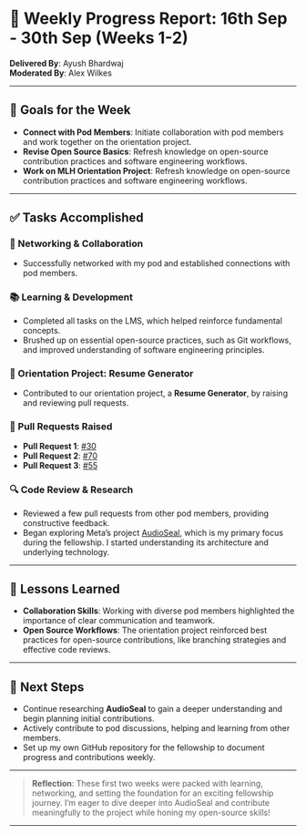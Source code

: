 # 📅 Weekly Progress Report: 16th Sep - 30th Sep (Weeks 1-2)

**Delivered By**: Ayush Bhardwaj  
**Moderated By**: Alex Wilkes  

---

## 🎯 Goals for the Week
- **Connect with Pod Members**: Initiate collaboration with pod members and work together on the orientation project.
- **Revise Open Source Basics**: Refresh knowledge on open-source contribution practices and software engineering workflows.
- **Work on MLH Orientation Project**: Refresh knowledge on open-source contribution practices and software engineering workflows.

---

## ✅ Tasks Accomplished
### 🤝 Networking & Collaboration
- Successfully networked with my pod and established connections with pod members.
  
### 📚 Learning & Development
- Completed all tasks on the LMS, which helped reinforce fundamental concepts.
- Brushed up on essential open-source practices, such as Git workflows, and improved understanding of software engineering principles.

### 💼 Orientation Project: Resume Generator
- Contributed to our orientation project, a **Resume Generator**, by raising and reviewing pull requests.
  
### 🔄 Pull Requests Raised
- **Pull Request 1**: [#30](https://github.com/MLH-Fellowship/orientation-project-python-24.FAL.A/pull/30)
- **Pull Request 2**: [#70](https://github.com/MLH-Fellowship/orientation-project-python-24.FAL.A/pull/70)
- **Pull Request 3**: [#55](https://github.com/MLH-Fellowship/orientation-project-python-24.FAL.A/pull/55)

### 🔍 Code Review & Research
- Reviewed a few pull requests from other pod members, providing constructive feedback.
- Began exploring Meta’s project [AudioSeal](https://github.com/facebookresearch/audioseal), which is my primary focus during the fellowship. I started understanding its architecture and underlying technology.

---

## 🌱 Lessons Learned
- **Collaboration Skills**: Working with diverse pod members highlighted the importance of clear communication and teamwork.
- **Open Source Workflows**: The orientation project reinforced best practices for open-source contributions, like branching strategies and effective code reviews.

---

## 🚀 Next Steps
- Continue researching **AudioSeal** to gain a deeper understanding and begin planning initial contributions.
- Actively contribute to pod discussions, helping and learning from other members.
- Set up my own GitHub repository for the fellowship to document progress and contributions weekly.

---

> **Reflection**: These first two weeks were packed with learning, networking, and setting the foundation for an exciting fellowship journey. I’m eager to dive deeper into AudioSeal and contribute meaningfully to the project while honing my open-source skills!

---
